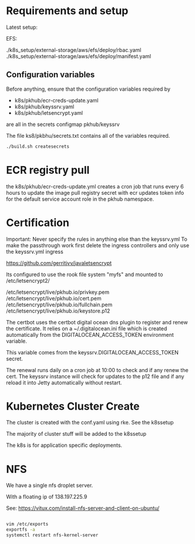 
# Requirements and setup

Latest setup:


EFS:

./k8s_setup/external-storage/aws/efs/deploy/rbac.yaml
./k8s_setup/external-storage/aws/efs/deploy/manifest.yaml


## Configuration variables

Before anything, ensure that the configuration variables required by
  * k8s/pkhub/ecr-creds-update.yaml
  * k8s/pkhub/keyssrv.yaml 
  * k8s/pkhub/letsencrypt.yaml
  
are all in the secrets configmap pkhub/keyssrv


The file ks8/pkbhu/secrets.txt contains all of the variables required.

```bash
./build.sh createsecrets
```


# ECR registry pull

the k8s/pkhub/ecr-creds-update.yml creates a cron job that runs every 6 hours to update the 
image pull registry secret with ecr updates token info for the default service account role
in the pkhub namespace.


# Certification

Important: Never specify the rules in anything else than the keyssrv.yml
To make the passthrough work first delete the ingress controllers and only use the keyssrv.yml ingress


https://github.com/gerritjvv/javaletsencrypt

Its configured to use the rook file system "myfs" and mounted to /etc/letsencrypt2/
 
 /etc/letsencrypt/live/pkhub.io/privkey.pem
 /etc/letsencrypt/live/pkhub.io/cert.pem
 /etc/letsencrypt/live/pkhub.io/fullchain.pem
 /etc/letsencrypt/live/pkhub.io/keystore.p12
 
 
The certbot uses the certbot digital ocean dns plugin to register and renew the certificate.
It relies on a ~/.digitalocean.ini file which is created automatically from the DIGITALOCEAN_ACCESS_TOKEN
environment variable.

This variable comes from the keyssrv.DIGITALOCEAN_ACCESS_TOKEN secret.

The renewal runs daily on a cron job at 10:00 to check and if any renew the cert. 
The keyssrv instance will check for updates to the p12 file and if any reload it into Jetty
automatically without restart.
 
# Kubernetes Cluster Create

The cluster is created with the conf.yaml using rke.
See the k8ssetup

The majority of cluster stuff will be added to the k8ssetup


The k8s is for application specific deployments.


# NFS

We have a single nfs droplet server.

With a floating ip of 138.197.225.9

See: https://vitux.com/install-nfs-server-and-client-on-ubuntu/

```bash

vim /etc/exports
exportfs -a
systemctl restart nfs-kernel-server

```